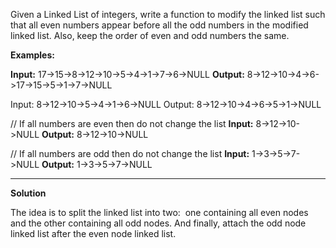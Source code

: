 Given a Linked List of integers, write a function to modify the linked list such that all even numbers appear before all the odd numbers in the modified linked list. Also, keep the order of even and odd numbers the same.

**Examples:** 

**Input:** 17->15->8->12->10->5->4->1->7->6->NULL
**Output:** 8->12->10->4->6->17->15->5->1->7->NULL

Input: 8->12->10->5->4->1->6->NULL
Output: 8->12->10->4->6->5->1->NULL

// If all numbers are even then do not change the list
**Input:** 8->12->10->NULL
**Output:** 8->12->10->NULL

// If all numbers are odd then do not change the list
**Input:** 1->3->5->7->NULL
**Output:** 1->3->5->7->NULL

-----------------------------------------------------------------------
**Solution**

The idea is to split the linked list into two:  one containing all even nodes and the other containing all odd nodes. And finally, attach the odd node linked list after the even node linked list.

